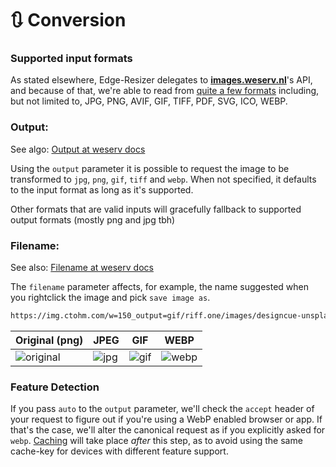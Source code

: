 # 🔃 Conversion


### Supported input formats

As stated elsewhere, Edge-Resizer delegates to [**images.weserv.nl**](https://images.weserv.nl/)'s API, and because of that, we're able to read from [quite a few formats](https://github.com/weserv/images/issues/105#issuecomment-327497304) including, but not limited to, JPG, PNG, AVIF, GIF, TIFF, PDF, SVG, ICO, WEBP.




### Output: 

See algo: [Output at weserv docs](https://images.weserv.nl/docs/format.html#output)


Using the `output` parameter it is possible to request the image to be transformed to `jpg`, `png`, `gif`, `tiff` and `webp`. When not specified, it defaults to the input format as long as it's supported.

Other formats that are valid inputs will gracefully fallback to supported output formats (mostly png and jpg tbh)


### Filename: 

See also: [Filename at weserv docs](https://images.weserv.nl/docs/format.html#filename)

The `filename` parameter affects, for example, the name suggested when you rightclick the image and pick `save image as`. 

```html
https://img.ctohm.com/w=150_output=gif/riff.one/images/designcue-unsplash.jpg
```

| Original (png) | JPEG |   GIF   | WEBP |
|----------|------|---------|  --  |
|![original](https://img.ctohm.com/w=150_png/riff.one/images/designcue-unsplash.jpg) |![jpg](https://img.ctohm.com/hue=90_w=150_jpg/riff.one/images/designcue-unsplash.jpg) |  ![gif](https://img.ctohm.com/hue=180_w=150_gif/riff.one/images/designcue-unsplash.jpg) |  ![webp](https://img.ctohm.com/hue=270_w=150_output=webp/riff.one/images/designcue-unsplash.jpg) |  

### Feature Detection

If you pass `auto` to the `output` parameter, we'll check the  `accept` header of your request to figure out if you're using a WebP enabled browser or app. If that's the case, we'll alter the canonical request as if you explicitly asked for `webp`. [Caching](caching.html) will take place *after* this step, as to avoid using the same cache-key for devices with different feature support.